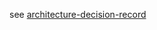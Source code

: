 see [architecture-decision-record](https://github.com/joelparkerhenderson/architecture-decision-record)
